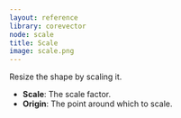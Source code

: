 ```yaml
---
layout: reference
library: corevector
node: scale
title: Scale
image: scale.png
---
```

Resize the shape by scaling it.

* **Scale**: The scale factor.
* **Origin**: The point around which to scale.

